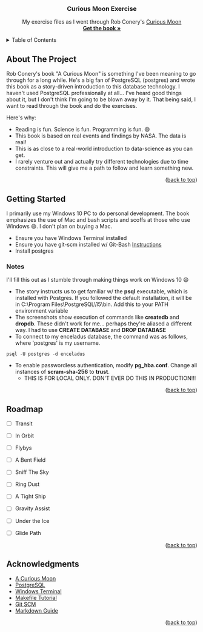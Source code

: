 <a name="readme-top"></a>

<br />
<div align="center">
  <h3 align="center">Curious Moon Exercise</h3>

  <p align="center">
    My exercise files as I went through Rob Conery's <a href="https://bigmachine.io/products/a-curious-moon/">Curious Moon</a>
    <br />
    <a href="https://bigmachine.io/products/a-curious-moon/"><strong>Get the book »</strong></a>
  </p>
</div>


<!-- TABLE OF CONTENTS -->
<details>
  <summary>Table of Contents</summary>
  <ol>
    <li>
      <a href="#about-the-project">About The Project</a>
    </li>
    <li>
      <a href="#getting-started">Getting Started</a>
      <ul>
        <li><a href="#notes">Notes</a></li>
      </ul>
    </li>
    <li><a href="#roadmap">Roadmap</a></li>
    <li><a href="#acknowledgments">Acknowledgments</a></li>
  </ol>
</details>



<!-- ABOUT THE PROJECT -->
## About The Project

Rob Conery's book "A Curious Moon" is something I've been meaning to go through for a long while.  He's a big fan of PostgreSQL (postgres) and wrote this book as a story-driven introduction to this database technology.  I haven't used PostgreSQL professionally at all... I've heard good things about it, but I don't think I'm going to be blown away by it.  That being said, I want to read through the book and do the exercises.

Here's why:
* Reading is fun.  Science is fun.  Programming is fun.  :smile:
* This book is based on real events and findings by NASA.  The data is real!
* This is as close to a real-world introduction to data-science as you can get.  
* I rarely venture out and actually try different technologies due to time constraints.  This will give me a path to follow and learn something new.


<p align="right">(<a href="#readme-top">back to top</a>)</p>


<!-- GETTING STARTED -->
## Getting Started

I primarily use my Windows 10 PC to do personal development.  The book emphasizes the use of Mac and bash scripts and scoffs at those who use Windows :smile:.  I don't plan on buying a Mac.  

* Ensure you have Windows Terminal installed
* Ensure you have git-scm installed w/ Git-Bash [Instructions](https://linuxhint.com/add-git-bash-windows-terminal/)
* Install postgres


### Notes

I'll fill this out as I stumble through making things work on Windows 10 :smile:

* The story instructs us to get familiar w/ the **psql** executable, which is installed with Postgres.  If you followed the default installation, it will be in C:\Program Files\PostgreSQL\15\bin.  Add this to your PATH environment variable
* The screenshots show execution of commands like **createdb** and **dropdb**.  These didn't work for me... perhaps they're aliased a different way. I had to use **CREATE DATABASE** and **DROP DATABASE**
* To connect to my enceladus database, the command was as follows, where 'postgres' is my username.
```
psql -U postgres -d enceladus
```
* To enable passwordless authentication, modify **pg_hba.conf**.  Change all instances of **scram-sha-256** to **trust**.  
  * THIS IS FOR LOCAL ONLY.  DON'T EVER DO THIS IN PRODUCTION!!!
  
<p align="right">(<a href="#readme-top">back to top</a>)</p>



<!-- ROADMAP -->
## Roadmap

- [ ] Transit
- [ ] In Orbit
- [ ] Flybys
- [ ] A Bent Field
- [ ] Sniff The Sky
- [ ] Ring Dust
- [ ] A Tight Ship
- [ ] Gravity Assist
- [ ] Under the Ice
- [ ] Glide Path


<p align="right">(<a href="#readme-top">back to top</a>)</p>

<!-- ACKNOWLEDGMENTS -->
## Acknowledgments

* [A Curious Moon](https://bigmachine.io/products/a-curious-moon/)
* [PostgreSQL](https://www.postgresql.org/)
* [Windows Terminal](https://apps.microsoft.com/store/detail/windows-terminal/9N0DX20HK701)
* [Makefile Tutorial](https://makefiletutorial.com/)
* [Git SCM](https://git-scm.com/downloads)
* [Markdown Guide](https://www.markdownguide.org/)

<p align="right">(<a href="#readme-top">back to top</a>)</p>

